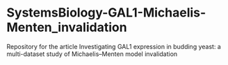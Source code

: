 # SystemsBiology-GAL1-Michaelis-Menten_invalidation
Repository for the article Investigating GAL1 expression in budding yeast: a multi-dataset study of Michaelis–Menten model invalidation
